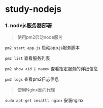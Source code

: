 # study-nodejs

### 1. nodejs服务器部署

> 使用pm2启动node服务

`pm2 start app.js`  启动app.js服务脚本

`pm2 list`  查看服务列表

`pm2 show <id | name>`  查看指定服务的详细信息

`pm2 logs`  查看pm2日志信息

>  使用Nginx反向代理

`sudo apt-get insatll nginx`  安装nginx